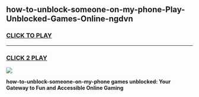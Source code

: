 
## how-to-unblock-someone-on-my-phone-Play-Unblocked-Games-Online-ngdvn
<h3>
<a href="https://premium76.site?title=how-to-unblock-someone-on-my-phone&ref=25A">CLICK TO PLAY</a></h3>
<hr>

<h3>
<a href="https://premium76.site?title=how-to-unblock-someone-on-my-phone&ref=25A">CLICK 2 PLAY</a>
  
</h3>

<a href="https://premium76.site?title=how-to-unblock-someone-on-my-phone&ref=25A"><img src="https://clearcache.store/games.png"></a>


**how-to-unblock-someone-on-my-phone games unblocked: Your Gateway to Fun and Accessible Online Gaming**
